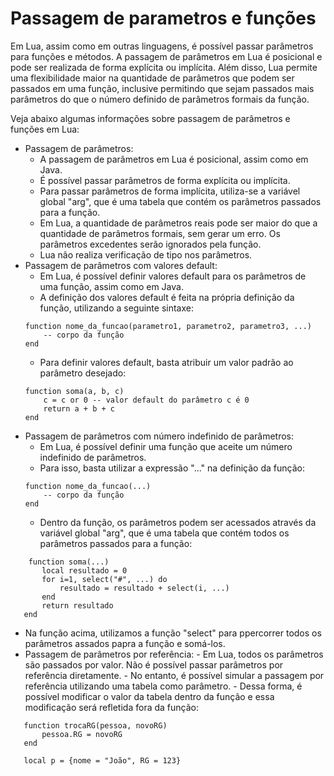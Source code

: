 # Passagem de parametros e funções
Em Lua, assim como em outras linguagens, é possível passar parâmetros para funções e métodos. A passagem de parâmetros em Lua é posicional e pode ser realizada de forma explícita ou implícita. Além disso, Lua permite uma flexibilidade maior na quantidade de parâmetros que podem ser passados em uma função, inclusive permitindo que sejam passados mais parâmetros do que o número definido de parâmetros formais da função.

Veja abaixo algumas informações sobre passagem de parâmetros e funções em Lua:

- Passagem de parâmetros:
	- A passagem de parâmetros em Lua é posicional, assim como em Java.
	- É possível passar parâmetros de forma explícita ou implícita.
	- Para passar parâmetros de forma implícita, utiliza-se a variável global "arg", que é uma tabela que contém os parâmetros passados para a função.
	- Em Lua, a quantidade de parâmetros reais pode ser maior do que a quantidade de parâmetros formais, sem gerar um erro. Os parâmetros excedentes serão ignorados pela função.
	- Lua não realiza verificação de tipo nos parâmetros.
- Passagem de parâmetros com valores default:
	-   Em Lua, é possível definir valores default para os parâmetros de uma função, assim como em Java.
	-   A definição dos valores default é feita na própria definição da função, utilizando a seguinte sintaxe:
	```
	function nome_da_funcao(parametro1, parametro2, parametro3, ...)
		-- corpo da função
	end
	 ```
	- Para definir valores default, basta atribuir um valor padrão ao parâmetro desejado:
	```
	function soma(a, b, c)
		c = c or 0 -- valor default do parâmetro c é 0
		return a + b + c
	end
	```
- Passagem de parâmetros com número indefinido de parâmetros:
   - Em Lua, é possível definir uma função que aceite um número indefinido de parâmetros.
   - Para isso, basta utilizar a expressão "..." na definição da função:
	```   
	function nome_da_funcao(...)
		-- corpo da função
	end
	```   
   - Dentro da função, os parâmetros podem ser acessados através da variável global "arg", que é uma tabela que contém todos os parâmetros passados para a função:
 ```
	 function soma(...)
		local resultado = 0
		for i=1, select("#", ...) do
			resultado = resultado + select(i, ...)
		end
		return resultado
	end
 ```
   - Na função acima, utilizamos a função "select" para ppercorrer todos os parâmetros assados papra a função e somá-los.
   - Passagem de parâmetros por referência:
	- Em Lua, todos os parâmetros são passados por valor. Não é possível passar parâmetros por referência diretamente.
	- No entanto, é possível simular a passagem por referência utilizando uma tabela como parâmetro.
	- Dessa forma, é possível modificar o valor da tabela dentro da função e essa modificação será refletida fora da função:
 ```
	function trocaRG(pessoa, novoRG)
		pessoa.RG = novoRG
	end
	
	local p = {nome = "João", RG = 123}
 ```
